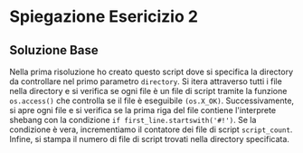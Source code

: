 # Spiegazione Esericizio 2


## Soluzione Base
Nella prima risoluzione ho creato questo script dove si  specifica la directory da controllare nel primo parametro `directory`.  Si itera attraverso tutti i file nella directory e si verifica se ogni file è un file di script tramite la funzione `os.access()` che controlla se il file è eseguibile `(os.X_OK)`.
Successivamente, si apre ogni file e si verifica se la prima riga del file contiene l'interprete shebang con la condizione `if first_line.startswith('#!')`. Se la condizione è vera, incrementiamo il contatore dei file di script `script_count`.
Infine, si stampa il numero di file di script trovati nella directory specificata.
